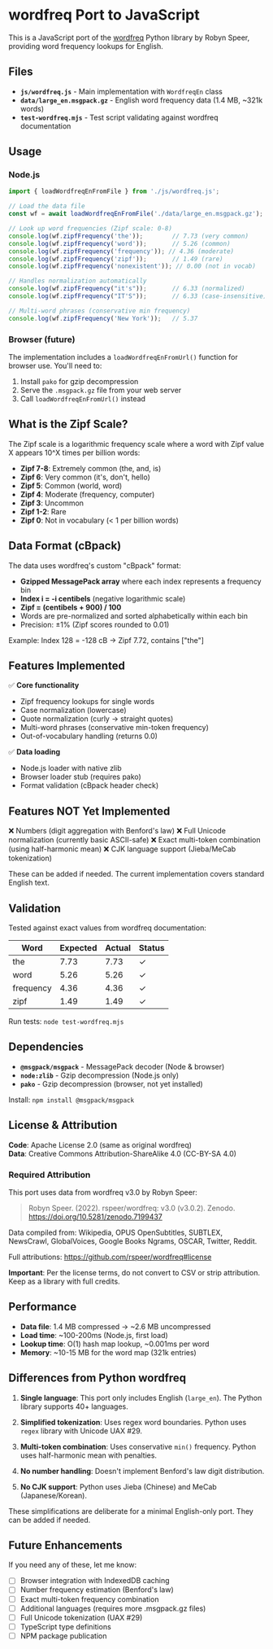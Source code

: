 # wordfreq Port to JavaScript

This is a JavaScript port of the [wordfreq](https://github.com/rspeer/wordfreq) Python library by Robyn Speer, providing word frequency lookups for English.

## Files

- **`js/wordfreq.js`** - Main implementation with `WordfreqEn` class
- **`data/large_en.msgpack.gz`** - English word frequency data (1.4 MB, ~321k words)
- **`test-wordfreq.mjs`** - Test script validating against wordfreq documentation

## Usage

### Node.js

```javascript
import { loadWordfreqEnFromFile } from './js/wordfreq.js';

// Load the data file
const wf = await loadWordfreqEnFromFile('./data/large_en.msgpack.gz');

// Look up word frequencies (Zipf scale: 0-8)
console.log(wf.zipfFrequency('the'));        // 7.73 (very common)
console.log(wf.zipfFrequency('word'));       // 5.26 (common)
console.log(wf.zipfFrequency('frequency')); // 4.36 (moderate)
console.log(wf.zipfFrequency('zipf'));       // 1.49 (rare)
console.log(wf.zipfFrequency('nonexistent')); // 0.00 (not in vocab)

// Handles normalization automatically
console.log(wf.zipfFrequency("it's"));       // 6.33 (normalized)
console.log(wf.zipfFrequency("IT'S"));       // 6.33 (case-insensitive)

// Multi-word phrases (conservative min frequency)
console.log(wf.zipfFrequency('New York'));   // 5.37
```

### Browser (future)

The implementation includes a `loadWordfreqEnFromUrl()` function for browser use. You'll need to:
1. Install `pako` for gzip decompression
2. Serve the `.msgpack.gz` file from your web server
3. Call `loadWordfreqEnFromUrl()` instead

## What is the Zipf Scale?

The Zipf scale is a logarithmic frequency scale where a word with Zipf value X appears 10^X times per billion words:

- **Zipf 7-8**: Extremely common (the, and, is)
- **Zipf 6**: Very common (it's, don't, hello)
- **Zipf 5**: Common (world, word)
- **Zipf 4**: Moderate (frequency, computer)
- **Zipf 3**: Uncommon
- **Zipf 1-2**: Rare
- **Zipf 0**: Not in vocabulary (< 1 per billion words)

## Data Format (cBpack)

The data uses wordfreq's custom "cBpack" format:

- **Gzipped MessagePack array** where each index represents a frequency bin
- **Index i = -i centibels** (negative logarithmic scale)
- **Zipf = (centibels + 900) / 100**
- Words are pre-normalized and sorted alphabetically within each bin
- Precision: ±1% (Zipf scores rounded to 0.01)

Example: Index 128 = -128 cB → Zipf 7.72, contains ["the"]

## Features Implemented

✅ **Core functionality**
- Zipf frequency lookups for single words
- Case normalization (lowercase)
- Quote normalization (curly → straight quotes)
- Multi-word phrases (conservative min-token frequency)
- Out-of-vocabulary handling (returns 0.0)

✅ **Data loading**
- Node.js loader with native zlib
- Browser loader stub (requires pako)
- Format validation (cBpack header check)

## Features NOT Yet Implemented

❌ Numbers (digit aggregation with Benford's law)
❌ Full Unicode normalization (currently basic ASCII-safe)
❌ Exact multi-token combination (using half-harmonic mean)
❌ CJK language support (Jieba/MeCab tokenization)

These can be added if needed. The current implementation covers standard English text.

## Validation

Tested against exact values from wordfreq documentation:

| Word | Expected | Actual | Status |
|------|----------|--------|--------|
| the | 7.73 | 7.73 | ✓ |
| word | 5.26 | 5.26 | ✓ |
| frequency | 4.36 | 4.36 | ✓ |
| zipf | 1.49 | 1.49 | ✓ |

Run tests: `node test-wordfreq.mjs`

## Dependencies

- **`@msgpack/msgpack`** - MessagePack decoder (Node & browser)
- **`node:zlib`** - Gzip decompression (Node.js only)
- **`pako`** - Gzip decompression (browser, not yet installed)

Install: `npm install @msgpack/msgpack`

## License & Attribution

**Code**: Apache License 2.0 (same as original wordfreq)  
**Data**: Creative Commons Attribution-ShareAlike 4.0 (CC-BY-SA 4.0)

### Required Attribution

This port uses data from wordfreq v3.0 by Robyn Speer:

> Robyn Speer. (2022). rspeer/wordfreq: v3.0 (v3.0.2). Zenodo.  
> https://doi.org/10.5281/zenodo.7199437

Data compiled from: Wikipedia, OPUS OpenSubtitles, SUBTLEX, NewsCrawl, GlobalVoices, Google Books Ngrams, OSCAR, Twitter, Reddit.

Full attributions: https://github.com/rspeer/wordfreq#license

**Important**: Per the license terms, do not convert to CSV or strip attribution. Keep as a library with full credits.

## Performance

- **Data file**: 1.4 MB compressed → ~2.6 MB uncompressed
- **Load time**: ~100-200ms (Node.js, first load)
- **Lookup time**: O(1) hash map lookup, ~0.001ms per word
- **Memory**: ~10-15 MB for the word map (321k entries)

## Differences from Python wordfreq

1. **Single language**: This port only includes English (`large_en`). The Python library supports 40+ languages.

2. **Simplified tokenization**: Uses regex word boundaries. Python uses `regex` library with Unicode UAX #29.

3. **Multi-token combination**: Uses conservative `min()` frequency. Python uses half-harmonic mean with penalties.

4. **No number handling**: Doesn't implement Benford's law digit distribution.

5. **No CJK support**: Python uses Jieba (Chinese) and MeCab (Japanese/Korean).

These simplifications are deliberate for a minimal English-only port. They can be added if needed.

## Future Enhancements

If you need any of these, let me know:

- [ ] Browser integration with IndexedDB caching
- [ ] Number frequency estimation (Benford's law)
- [ ] Exact multi-token frequency combination
- [ ] Additional languages (requires more .msgpack.gz files)
- [ ] Full Unicode tokenization (UAX #29)
- [ ] TypeScript type definitions
- [ ] NPM package publication
